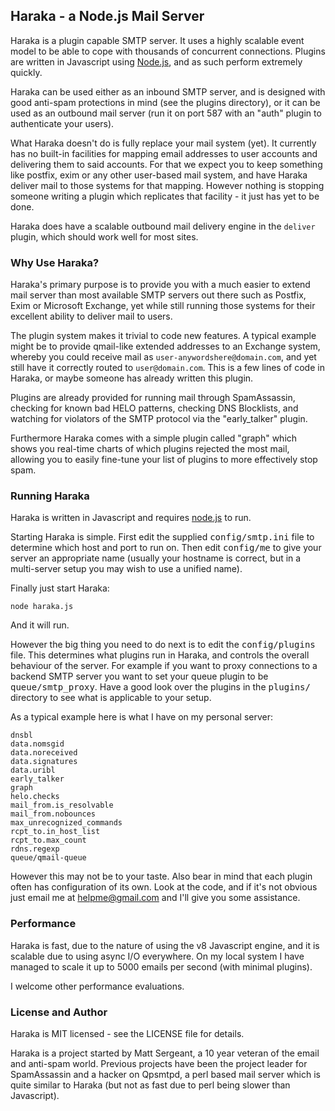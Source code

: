 Haraka - a Node.js Mail Server
------------------------------

Haraka is a plugin capable SMTP server. It uses a highly scalable event
model to be able to cope with thousands of concurrent connections. Plugins
are written in Javascript using [Node.js][1], and as such perform extremely
quickly.

Haraka can be used either as an inbound SMTP server, and is designed with
good anti-spam protections in mind (see the plugins directory), or it can
be used as an outbound mail server (run it on port 587 with an "auth" plugin
to authenticate your users).

What Haraka doesn't do is fully replace your mail system (yet). It currently
has no built-in facilities for mapping email addresses to user accounts and
delivering them to said accounts. For that we expect you to keep something
like postfix, exim or any other user-based mail system, and have Haraka
deliver mail to those systems for that mapping. However nothing is stopping
someone writing a plugin which replicates that facility - it just has yet to
be done.

Haraka does have a scalable outbound mail delivery engine in the `deliver`
plugin, which should work well for most sites.

### Why Use Haraka?

Haraka's primary purpose is to provide you with a much easier to extend
mail server than most available SMTP servers out there such as Postfix,
Exim or Microsoft Exchange, yet while still running those systems for their
excellent ability to deliver mail to users.

The plugin system makes it trivial to code new features. A typical example
might be to provide qmail-like extended addresses to an Exchange system,
whereby you could receive mail as `user-anywordshere@domain.com`, and yet
still have it correctly routed to `user@domain.com`. This is a few lines of
code in Haraka, or maybe someone has already written this plugin.

Plugins are already provided for running mail through SpamAssassin, checking
for known bad HELO patterns, checking DNS Blocklists, and watching for
violators of the SMTP protocol via the "early_talker" plugin.

Furthermore Haraka comes with a simple plugin called "graph" which shows you
real-time charts of which plugins rejected the most mail, allowing you to
easily fine-tune your list of plugins to more effectively stop spam.

### Running Haraka

Haraka is written in Javascript and requires [node.js][1] to run.

Starting Haraka is simple. First edit the supplied <tt>config/smtp.ini</tt>
file to determine which host and port to run on. Then edit
<tt>config/me</tt> to give your server an appropriate name (usually your
hostname is correct, but in a multi-server setup you may wish to use a
unified name).

Finally just start Haraka:

    node haraka.js

And it will run.

However the big thing you need to do next is to edit the <tt>config/plugins</tt>
file. This determines what plugins run in Haraka, and controls the overall
behaviour of the server. For example if you want to proxy connections to
a backend SMTP server you want to set your queue plugin to be
<tt>queue/smtp_proxy</tt>. Have a good look over the plugins in the
<tt>plugins/</tt> directory to see what is applicable to your setup.

As a typical example here is what I have on my personal server:

	dnsbl
	data.nomsgid
	data.noreceived
	data.signatures
	data.uribl
	early_talker
	graph
	helo.checks
	mail_from.is_resolvable
	mail_from.nobounces
	max_unrecognized_commands
	rcpt_to.in_host_list
	rcpt_to.max_count
	rdns.regexp
	queue/qmail-queue

However this may not be to your taste. Also bear in mind that each plugin
often has configuration of its own. Look at the code, and if it's not
obvious just email me at helpme@gmail.com and I'll give you some assistance.

### Performance

Haraka is fast, due to the nature of using the v8 Javascript engine, and
it is scalable due to using async I/O everywhere. On my local system I have
managed to scale it up to 5000 emails per second (with minimal plugins).

I welcome other performance evaluations.

### License and Author

Haraka is MIT licensed - see the LICENSE file for details.

Haraka is a project started by Matt Sergeant, a 10 year veteran of the email
and anti-spam world. Previous projects have been the project leader for
SpamAssassin and a hacker on Qpsmtpd, a perl based mail server which is 
quite similar to Haraka (but not as fast due to perl being slower than
Javascript).

[1]: http://nodejs.org/
